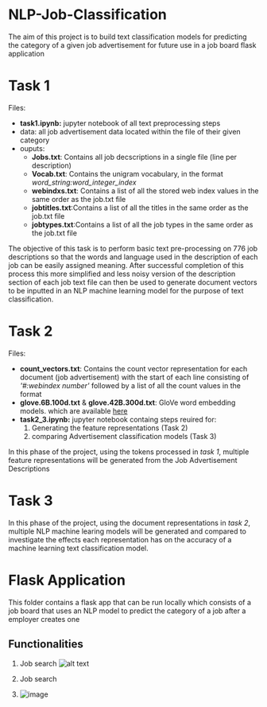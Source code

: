 # NLP-Job-Classification
The aim of this project is to build text classification models for predicting the category of a given job advertisement for future use in a job board flask application 

# Task 1 

Files:  
- **task1.ipynb:** jupyter notebook of all text preprocessing steps 
- data: all job advertisement data located within the file of their given category 
- ouputs: 
  - **Jobs.txt**: Contains all job decscriptions in a single file (line per description)
  - **Vocab.txt**: Contains the unigram vocabulary, in the format *word_string:word_integer_index*
  - **webindxs.txt**: Contains a list of all the stored web index values in the same order as the job.txt file 
  - **jobtitles.txt**:Contains a list of all the titles in the same order as the job.txt file 
  - **jobtypes.txt**:Contains a list of all the job types in the same order as the job.txt file    
  
The objective of this task is to perform basic text pre-processing on 776 job descriptions so that the words and language used in the description of each job can be easily assigned meaning. After successful completion of this process this more simplified and less noisy version of the description section of each job text file can then be used to generate document vectors to be inputted in an NLP machine learning model for the purpose of text classification. 

# Task 2 
Files: 
- **count_vectors.txt**: Contains the count vector representation for each document (job advertisement) with the start of each line consisting of *'#:webindex number'* followed by a list of all the count values in the format
- **glove.6B.100d.txt** & **glove.42B.300d.txt**: GloVe word embedding models. which are available [here](https://nlp.stanford.edu/projects/glove/)
- **task2_3.ipynb:** jupyter notebook containg steps reuired for: 
    1. Generating the feature representations (Task 2)
    2. comparing Advertisement classification models (Task 3)

In this phase of the project, using the tokens processed in *task 1*, multiple feature representations will be generated from the Job Advertisement Descriptions

# Task 3


In this phase of the project, using the document representations in *task 2*, multiple NLP machine learing models will be generated and compared to investigate the effects each representation has on the accuracy of a machine learning text classification model.

# Flask Application 

This folder contains a flask app that can be run locally which consists of a job board that uses an NLP model to predict the category of a job after a employer creates one 
## Functionalities 
1. Job search 
![alt text](https://i.postimg.cc/T2Qh5hCh/Capture.png)

1. Job search
2. ![image](https://i.postimg.cc/8PJDkCY2/Capture2.png)
 
